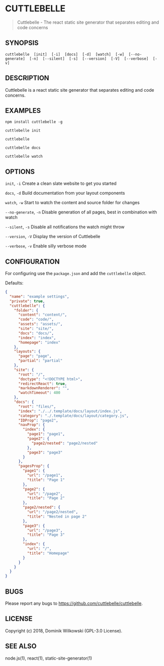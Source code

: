 CUTTLEBELLE
===========

> Cuttlebelle - The react static site generator that separates editing and code concerns


## SYNOPSIS

`cuttlebelle  [init]  [-i]  [docs]  [-d]  [watch]  [-w]  [--no-generate]  [-n]  [--silent]  [-s]  [--version]  [-V]  [--verbose]  [-v]`


## DESCRIPTION

Cuttlebelle is a react static site generator that separates editing and code concerns.


## EXAMPLES

`npm install cuttlebelle -g`

`cuttlebelle init`

`cuttlebelle`

`cuttlebelle docs`

`cuttlebelle watch`


## OPTIONS

`init`, `-i`
	Create a clean slate website to get you started

`docs`, `-d`
	Build documentation from your layout components

`watch`, `-w`
	Start to watch the content and source folder for changes

`--no-generate`, `-n`
	Disable generation of all pages, best in combination with watch

`--silent`, `-s`
	Disable all notifications the watch might throw

`--version`, `-V`
	Display the version of Cuttlebelle

`--verbose`, `-v`
	Enable silly verbose mode


## CONFIGURATION

For configuring use the `package.json` and add the `cuttlebelle` object.

Defaults:

```json
{
  "name": "example settings",
  "private": true,
  "cuttlebelle": {
    "folder": {
      "content": "content/",
      "code": "code/",
      "assets": "assets/",
      "site": "site/",
      "docs": "docs/",
      "index": "index",
      "homepage": "index"
    },
    "layouts": {
      "page": "page",
      "partial": "partial"
    },
    "site": {
      "root": "/",
      "doctype": "<!DOCTYPE html>",
      "redirectReact": true,
      "markdownRenderer": "",
      "watchTimeout": 400
    },
    "docs": {
      "root": "files/",
      "index": "./../.template/docs/layout/index.js",
      "category": "./.template/docs/layout/category.js",
      "IDProp": "page2",
      "navProp": {
        "index": {
          "page1": "page1",
          "page2": {
            "page2/nested": "page2/nested"
          },
          "page3": "page3"
        }
      },
      "pagesProp": {
        "page1": {
          "url": "/page1",
          "title": "Page 1"
        },
        "page2": {
          "url": "/page2",
          "title": "Page 2"
        },
        "page2/nested": {
          "url": "/page2/nested",
          "title": "Nested in page 2"
        },
        "page3": {
          "url": "/page3",
          "title": "Page 3"
        },
        "index": {
          "url": "/",
          "title": "Homepage"
        }
      }
    }
  }
}
```


## BUGS

Please report any bugs to https://github.com/cuttlebelle/cuttlebelle.


## LICENSE

Copyright (c) 2018, Dominik Wilkowski (GPL-3.0 License).


## SEE ALSO

node.js(1), react(1), static-site-generator(1)

